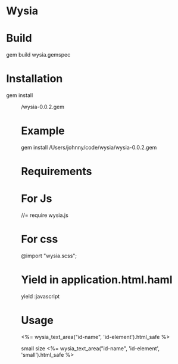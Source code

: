 # Wysia

# Build
gem build wysia.gemspec

# Installation
gem install <dir>/wysia-0.0.2.gem

# Example
gem install /Users/johnny/code/wysia/wysia-0.0.2.gem

# Requirements
# For Js
//= require wysia.js

# For css
@import "wysia.scss";

# Yield in application.html.haml
yield :javascript

# Usage
<%= wysia_text_area("id-name", 'id-element').html_safe %>

small size
<%= wysia_text_area("id-name", 'id-element', 'small').html_safe %>
